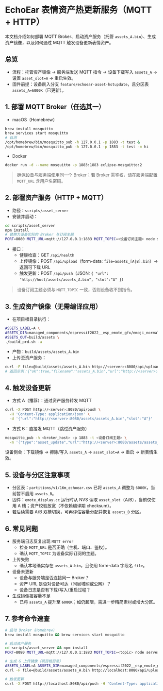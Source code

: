 # EchoEar 表情资产热更新服务（MQTT + HTTP）

本文档介绍如何部署 MQTT Broker、启动资产服务（托管 `assets_A.bin`）、生成资产镜像，以及如何通过 MQTT 触发设备更新表情资产。

## 总览
- 流程：托管资产镜像 → 服务端发送 MQTT 指令 → 设备下载写入 `assets_A` → 设置 `asset_slot=A` → 重启生效。
- 固件前提：设备刷入分支 `feature/echoear-asset-hotupdate`，且分区表 `assets_A=6000K`（已更新）。

## 1. 部署 MQTT Broker（任选其一）

- macOS（Homebrew）
```bash
brew install mosquitto
brew services start mosquitto
# 自测
/opt/homebrew/bin/mosquitto_sub -h 127.0.0.1 -p 1883 -t test &
/opt/homebrew/bin/mosquitto_pub -h 127.0.0.1 -p 1883 -t test -m hi
```

- Docker
```bash
docker run -d --name mosquitto -p 1883:1883 eclipse-mosquitto:2
```

> 确保设备与服务端使用同一个 Broker；若 Broker 需鉴权，请在服务端配置 `MQTT_URL` 含用户名密码。

## 2. 部署资产服务（HTTP + MQTT）

- 路径：`scripts/asset_server`
- 安装并启动：
```bash
cd scripts/asset_server
npm install
# 替换为设备实际的 Broker 与订阅主题
PORT=8080 MQTT_URL=mqtt://127.0.0.1:1883 MQTT_TOPIC=<设备订阅主题> node server.js
```
- 接口：
  - 健康检查：GET `/api/health`
  - 上传镜像：POST `/api/upload`（form-data: `file=assets_[A|B].bin`）→ 返回可下载 URL
  - 触发更新：POST `/api/push`（JSON: `{ "url": "http://host/assets/assets_A.bin", "slot":"A" }`）

> 设备订阅主题必须与 `MQTT_TOPIC` 一致，否则设备收不到指令。

## 3. 生成资产镜像（无需编译应用）

- 在项目根目录执行：
```bash
ASSETS_LABEL=A \
ASSETS_DIR=managed_components/espressif2022__esp_emote_gfx/emoji_normal \
ASSETS_OUT=build/assets \
./build_prd.sh -a
```
- 产物：`build/assets/assets_A.bin`
- 上传至资产服务：
```bash
curl -F file=@build/assets/assets_A.bin http://<server>:8080/api/upload
# 返回示例：{"ok":true,"filename":"assets_A.bin","url":"http://<server>:8080/assets/assets_A.bin"}
```

## 4. 触发设备更新

- 方式 A（推荐）：通过资产服务转发 MQTT
```bash
curl -X POST http://<server>:8080/api/push \
  -H 'Content-Type: application/json' \
  -d '{"url":"http://<server>:8080/assets/assets_A.bin","slot":"A"}'
```

- 方式 B：直接发 MQTT（跳过资产服务）
```bash
mosquitto_pub -h <broker_host> -p 1883 -t <设备订阅主题> \
  -m '{"type":"asset_update","url":"http://<server>:8080/assets/assets_A.bin","slot":"A"}'
```

设备侧会：下载镜像 → 擦除/写入 `assets_A` → `asset_slot=A` → 重启 → 新表情生效。

## 5. 设备与分区注意事项
- 分区表：`partitions/v1/16m_echoear.csv` 已将 `assets_A` 调整为 `6000K`，当前暂不启用 `assets_B`。
- 固件：`emote_display.cc` 运行时从 NVS 读取 `asset_slot`（A/B），当前仅使用 A 槽；资产校验放宽（不依赖编译期 checksum）。
- 若后续需要 A/B 双槽切换，可再评估容量分配并恢复 `assets_B` 分区。

## 6. 常见问题
- 服务端日志反复出现 `MQTT error`
  - 检查 `MQTT_URL` 是否正确（主机、端口、鉴权）。
  - 确认 `MQTT_TOPIC` 为设备实际订阅的主题。
- 上传失败
  - 确认本地确实存在 `assets_A.bin`，且使用 form-data 字段名 `file`。
- 设备未更新
  - 设备与服务端是否连接同一 Broker？
  - 资产 URL 是否对设备可达（同局域网或公网）？
  - 设备日志是否有下载/写入/重启过程？
- 生成镜像报容量不足
  - 已将 `assets_A` 提升至 `6000K`；如仍超限，需进一步精简素材或增大分区。

## 7. 参考命令速查
```bash
# 启动 Broker（Homebrew）
brew install mosquitto && brew services start mosquitto

# 启动资产服务
cd scripts/asset_server && npm install
PORT=8080 MQTT_URL=mqtt://127.0.0.1:1883 MQTT_TOPIC=<topic> node server.js

# 生成 & 上传镜像（项目根目录）
ASSETS_LABEL=A ASSETS_DIR=managed_components/espressif2022__esp_emote_gfx/emoji_normal ASSETS_OUT=build/assets ./build_prd.sh -a
curl -F file=@build/assets/assets_A.bin http://localhost:8080/api/upload

# 触发更新
curl -X POST http://localhost:8080/api/push -H 'Content-Type: application/json' -d '{"url":"http://localhost:8080/assets/assets_A.bin","slot":"A"}'
``` 